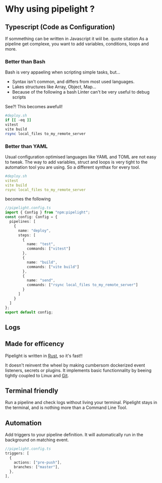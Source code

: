 <script setup>
import Features from '../.vitepress/theme/components/Features.vue';
</script>

# Why using pipelight ?

<Features />

## Typescript (Code as Configuration)

If sommething can be written in Javascript it wiil be. quote sitation
As a pipeline get complexe, you want to add variables, conditions, loops and more.

### Better than Bash

Bash is very appaeling when scripting simple tasks, but...

- Syntax isn't common, and differs from most used languages.
- Lakes structures like Array, Object, Map...
- Because of the following a bash Linter can't be very useful to debug scripts

See?! This becomes awefull!

```sh
#deploy.sh
if [[ -eq ]]
vitest
vite build
rsync local_files to_my_remote_server
```

### Better than YAML

Usual configuration optimised languages like YAML and TOML are not easy to tweak.
The way to add variables, struct and loops is very tight to the automation tool you are using.
So a different synthax for every tool.

```yaml
#deploy.sh
vitest
vite build
rsync local_files to_my_remote_server
```

becomes the following

```ts
//pipelight.config.ts
import { Config } from "npm:pipelight";
const config: Config = {
  pipelines: [
    {
      name: "deploy",
      steps: [
        {
          name: "test",
          commands: ["vitest"]
        },
        {
          name: "build",
          commands: ["vite build"]
        },
        {
          name: "send",
          commands: ["rsync local_files to_my_remote_server"]
        }
      ]
    }
  ]
};
export default config;
```

## Logs

## Made for efficency

Pipelight is written in [Rust](https://www.rust-lang.org/), so it's fast!!

It doesn't reinvent the wheel by making cumbersom dockerized event listeners, secrets or plugins.
It implements basic functionnality by beeing tightly coupled to Linux and [Git](https://git-scm.com/).

## Terminal friendly

Run a pipeline and check logs without living your terminal.
Pipelight stays in the terminal, and is nothing more than a Command Line Tool.

## Automation

Add triggers to your pipeline definition.
It will automatically run in the background on matching event.

```ts
//pipelight.config.ts
triggers: [
  {
    actions: ["pre-push"],
    branches: ["master"],
  },
],
```
